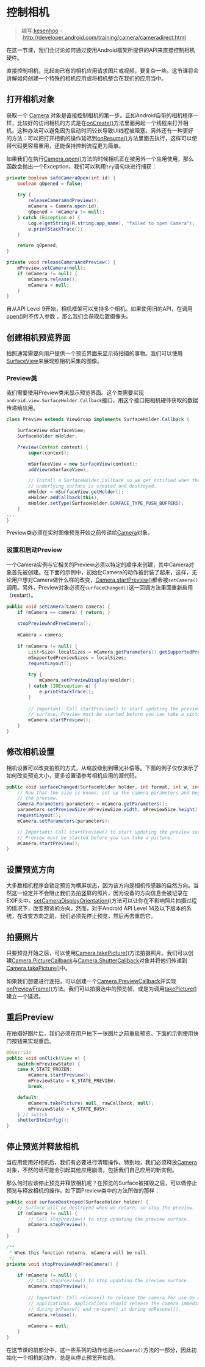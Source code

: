 # 控制相机

> 编写:[kesenhoo](https://github.com/kesenhoo) - :<http://developer.android.com/training/camera/cameradirect.html>

在这一节课，我们会讨论如何通过使用Android框架所提供的API来直接控制相机硬件。

直接控制相机，比起向已有的相机应用请求图片或视频，要复杂一些。这节课将会讲解如何创建一个特殊的相机应用或将相机整合在我们的应用当中。

## 打开相机对象

获取一个 [Camera](http://developer.android.com/reference/android/hardware/Camera.html) 对象是直接控制相机的第一步。正如Android自带的相机程序一样，比较好的访问相机的方式是在<a href="http://developer.android.com/reference/android/app/Activity.html#onCreate(android.os.Bundle)">onCreate()</a>方法里面另起一个线程来打开相机。这种办法可以避免因为启动时间较长导致UI线程被阻塞。另外还有一种更好的方法：可以把打开相机的操作延迟到<a href="http://developer.android.com/reference/android/app/Activity.html#onResume()">onResume()</a>方法里面去执行，这样可以使得代码更容易重用，还能保持控制流程更为简单。

如果我们在执行<a href="http://developer.android.com/reference/android/hardware/Camera.html#open()">Camera.open()</a>方法的时候相机正在被另外一个应用使用，那么函数会抛出一个Exception，我们可以利用`try`语句块进行捕获：

```java
private boolean safeCameraOpen(int id) {
    boolean qOpened = false;
  
    try {
        releaseCameraAndPreview();
        mCamera = Camera.open(id);
        qOpened = (mCamera != null);
    } catch (Exception e) {
        Log.e(getString(R.string.app_name), "failed to open Camera");
        e.printStackTrace();
    }

    return qOpened;    
}

private void releaseCameraAndPreview() {
    mPreview.setCamera(null);
    if (mCamera != null) {
        mCamera.release();
        mCamera = null;
    }
}
```

自从API Level 9开始，相机框架可以支持多个相机。如果使用旧的API，在调用<a href="http://developer.android.com/reference/android/hardware/Camera.html#open()">open()</a>时不传入参数 ，那么我们会获取后置摄像头。

## 创建相机预览界面

拍照通常需要向用户提供一个预览界面来显示待拍摄的事物。我们可以使用[SurfaceView](http://developer.android.com/reference/android/view/SurfaceView.html)来展现照相机采集的图像。

### Preview类

我们需要使用Preview类来显示预览界面。这个类需要实现`android.view.SurfaceHolder.Callback`接口，用这个接口把相机硬件获取的数据传递给应用。

```java
class Preview extends ViewGroup implements SurfaceHolder.Callback {

    SurfaceView mSurfaceView;
    SurfaceHolder mHolder;

    Preview(Context context) {
        super(context);

        mSurfaceView = new SurfaceView(context);
        addView(mSurfaceView);

        // Install a SurfaceHolder.Callback so we get notified when the
        // underlying surface is created and destroyed.
        mHolder = mSurfaceView.getHolder();
        mHolder.addCallback(this);
        mHolder.setType(SurfaceHolder.SURFACE_TYPE_PUSH_BUFFERS);
    }
...
}
```

Preview类必须在实时图像预览开始之前传递给[Camera](http://developer.android.com/reference/android/hardware/Camera.html)对象。

### 设置和启动Preview

一个Camera实例与它相关的Preview必须以特定的顺序来创建，其中Camera对象首先被创建。在下面的示例中，初始化Camera的动作被封装了起来，这样，无论用户想对Camera做什么样的改变，<a href="http://developer.android.com/reference/android/hardware/Camera.html#startPreview()">Camera.startPreview()</a>都会被`setCamera()`调用。另外，Preview对象必须在`surfaceChanged()`这一回调方法里面重新启用（restart）。

```java
public void setCamera(Camera camera) {
    if (mCamera == camera) { return; }
    
    stopPreviewAndFreeCamera();
    
    mCamera = camera;
    
    if (mCamera != null) {
        List<Size> localSizes = mCamera.getParameters().getSupportedPreviewSizes();
        mSupportedPreviewSizes = localSizes;
        requestLayout();
      
        try {
            mCamera.setPreviewDisplay(mHolder);
        } catch (IOException e) {
            e.printStackTrace();
        }
      
        // Important: Call startPreview() to start updating the preview
        // surface. Preview must be started before you can take a picture.
        mCamera.startPreview();
    }
}
```

## 修改相机设置

相机设置可以改变拍照的方式，从缩放级别到曝光补偿等。下面的例子仅仅演示了如何改变预览大小，更多设置请参考相机应用的源代码。

```java
public void surfaceChanged(SurfaceHolder holder, int format, int w, int h) {
    // Now that the size is known, set up the camera parameters and begin
    // the preview.
    Camera.Parameters parameters = mCamera.getParameters();
    parameters.setPreviewSize(mPreviewSize.width, mPreviewSize.height);
    requestLayout();
    mCamera.setParameters(parameters);

    // Important: Call startPreview() to start updating the preview surface.
    // Preview must be started before you can take a picture.
    mCamera.startPreview();
}
```

## 设置预览方向

大多数相机程序会锁定预览为横屏状态，因为该方向是相机传感器的自然方向。当然这一设定并不会阻止我们去拍竖屏的照片，因为设备的方向信息会被记录在EXIF头中。<a href="http://developer.android.com/reference/android/hardware/Camera.html#setDisplayOrientation(int)">setCameraDisplayOrientation()</a>方法可以让你在不影响照片拍摄过程的情况下，改变预览的方向。然而，对于Android API Level 14及以下版本的系统，在改变方向之前，我们必须先停止预览，然后再去重启它。

## 拍摄照片

只要预览开始之后，可以使用<a href="http://developer.android.com/reference/android/hardware/Camera.html#takePicture(android.hardware.Camera.ShutterCallback, android.hardware.Camera.PictureCallback, android.hardware.Camera.PictureCallback)">Camera.takePicture()</a>方法拍摄照片。我们可以创建<a href="http://developer.android.com/reference/android/hardware/Camera.PictureCallback.html">Camera.PictureCallback</a>与<a href="http://developer.android.com/reference/android/hardware/Camera.ShutterCallback.html">Camera.ShutterCallback</a>对象并将他们传递到<a href="http://developer.android.com/reference/android/hardware/Camera.html#takePicture(android.hardware.Camera.ShutterCallback, android.hardware.Camera.PictureCallback, android.hardware.Camera.PictureCallback)">Camera.takePicture()</a>中。

如果我们想要进行连拍，可以创建一个[Camera.PreviewCallback](http://developer.android.com/reference/android/hardware/Camera.PreviewCallback.html)并实现<a href="http://developer.android.com/reference/android/hardware/Camera.PreviewCallback.html#onPreviewFrame(byte[], android.hardware.Camera)">onPreviewFrame()</a>方法。我们可以拍摄选中的预览帧，或是为调用<a href="http://developer.android.com/reference/android/hardware/Camera.html#takePicture(android.hardware.Camera.ShutterCallback, android.hardware.Camera.PictureCallback, android.hardware.Camera.PictureCallback)">takePicture()</a>建立一个延迟。

## 重启Preview

在拍摄好图片后，我们必须在用户拍下一张图片之前重启预览。下面的示例使用快门按钮来实现重启。

```java
@Override
public void onClick(View v) {
    switch(mPreviewState) {
    case K_STATE_FROZEN:
        mCamera.startPreview();
        mPreviewState = K_STATE_PREVIEW;
        break;

    default:
        mCamera.takePicture( null, rawCallback, null);
        mPreviewState = K_STATE_BUSY;
    } // switch
    shutterBtnConfig();
}
```

## 停止预览并释放相机

当应用使用好相机后，我们有必要进行清理操作。特别地，我们必须释放[Camera](http://developer.android.com/reference/android/hardware/Camera.html)对象，不然的话可能会引起其他应用崩溃，包括我们自己应用的新实例。

那么何时应该停止预览并释放相机呢？在预览的Surface被摧毁之后，可以做停止预览与释放相机的操作。如下面Preview类中的方法所做的那样：

```java
public void surfaceDestroyed(SurfaceHolder holder) {
    // Surface will be destroyed when we return, so stop the preview.
    if (mCamera != null) {
        // Call stopPreview() to stop updating the preview surface.
        mCamera.stopPreview();
    }
}

/**
 * When this function returns, mCamera will be null.
 */
private void stopPreviewAndFreeCamera() {

    if (mCamera != null) {
        // Call stopPreview() to stop updating the preview surface.
        mCamera.stopPreview();
    
        // Important: Call release() to release the camera for use by other
        // applications. Applications should release the camera immediately
        // during onPause() and re-open() it during onResume()).
        mCamera.release();
    
        mCamera = null;
    }
}
```

在这节课的前部分中，这一些系列的动作也是`setCamera()`方法的一部分，因此初始化一个相机的动作，总是从停止预览开始的。
